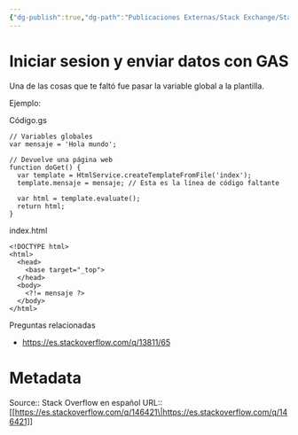```yaml
---
{"dg-publish":true,"dg-path":"Publicaciones Externas/Stack Exchange/Stack Overflow en español/es.stackoverflow.com-146421.md","permalink":"/publicaciones-externas/stack-exchange/stack-overflow-en-espanol/es-stackoverflow-com-146421/","title":"Iniciar sesion y enviar datos con GAS","hide":true,"noteIcon":"default","created":"2024-04-03T12:49:10.354-06:00","updated":"2024-04-05T16:43:53.265-06:00"}
---
```


# Iniciar sesion y enviar datos con GAS

Una de las cosas que te faltó fue pasar la variable global a la plantilla.

Ejemplo:

Código.gs

    // Variables globales
    var mensaje = 'Hola mundo';

    // Devuelve una página web
    function doGet() {
      var template = HtmlService.createTemplateFromFile('index');
      template.mensaje = mensaje; // Esta es la línea de código faltante
      
      var html = template.evaluate();
      return html;
    }

index.html

    <!DOCTYPE html>
    <html>
      <head>
        <base target="_top">
      </head>
      <body>
        <?!= mensaje ?>
      </body>
    </html>

Preguntas relacionadas

- https://es.stackoverflow.com/q/13811/65

# Metadata
Source:: Stack Overflow en español
URL:: [[https://es.stackoverflow.com/q/146421\|https://es.stackoverflow.com/q/146421]]

